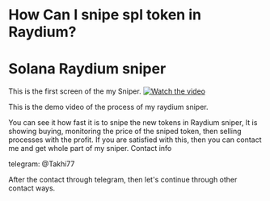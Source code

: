 # How Can I snipe spl token in Raydium?
# Solana Raydium sniper

This is the first screen of the my Sniper.
[![Watch the video](https://raw.githubusercontent.com/Takhi77/Solana-Raydium-Sniper/master/thumbnail.png)](https://raw.githubusercontent.com/Takhi77/Solana-Raydium-Sniper/master/video.mp4)

This is the demo video of the process of my raydium sniper.

You can see it how fast it is to snipe the new tokens in Raydium sniper,
It is showing buying, monitoring the price of the sniped token, then selling processes with the profit.
If you are satisfied with this, then you can contact me and get whole part of my sniper.
Contact info

telegram: @Takhi77

After the contact through telegram, then let's continue through other contact ways.
